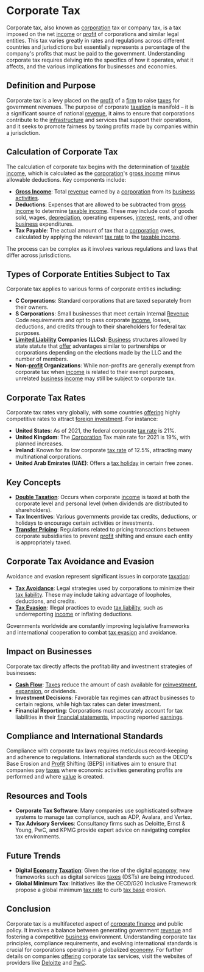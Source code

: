 # Corporate Tax

Corporate tax, also known as [corporation](../c/corporation.md) tax or company tax, is a tax imposed on the net [income](../i/income.md) or [profit](../p/profit.md) of corporations and similar legal entities. This tax varies greatly in rates and regulations across different countries and jurisdictions but essentially represents a percentage of the company's profits that must be paid to the government. Understanding corporate tax requires delving into the specifics of how it operates, what it affects, and the various implications for businesses and economies.

## Definition and Purpose

Corporate tax is a levy placed on the [profit](../p/profit.md) of a [firm](../f/firm.md) to raise [taxes](../t/taxes.md) for government revenues. The purpose of corporate [taxation](../t/taxation.md) is manifold – it is a significant source of national [revenue](../r/revenue.md), it aims to ensure that corporations contribute to the [infrastructure](../i/infrastructure.md) and services that support their operations, and it seeks to promote fairness by taxing profits made by companies within a jurisdiction.

## Calculation of Corporate Tax

The calculation of corporate tax begins with the determination of [taxable income](../t/taxable_income.md), which is calculated as the [corporation](../c/corporation.md)'s [gross income](../g/gross_income.md) minus allowable deductions. Key components include:

- **[Gross Income](../g/gross_income.md)**: Total [revenue](../r/revenue.md) earned by a [corporation](../c/corporation.md) from its [business activities](../b/business_activities.md).
- **Deductions**: Expenses that are allowed to be subtracted from [gross income](../g/gross_income.md) to determine [taxable income](../t/taxable_income.md). These may include cost of goods sold, wages, [depreciation](../d/depreciation.md), operating expenses, [interest](../i/interest.md), rents, and other [business](../b/business.md) expenditures.
- **Tax Payable**: The actual amount of tax that a [corporation](../c/corporation.md) owes, calculated by applying the relevant [tax rate](../t/tax_rate.md) to the [taxable income](../t/taxable_income.md).

The process can be complex as it involves various regulations and laws that differ across jurisdictions.

## Types of Corporate Entities Subject to Tax

Corporate tax applies to various forms of corporate entities including:
- **C Corporations**: Standard corporations that are taxed separately from their owners.
- **S Corporations**: Small businesses that meet certain Internal [Revenue](../r/revenue.md) Code requirements and opt to pass corporate [income](../i/income.md), losses, deductions, and credits through to their shareholders for federal tax purposes.
- **[Limited Liability](../l/limited_liability.md) Companies (LLCs)**: [Business](../b/business.md) structures allowed by state statute that [offer](../o/offer.md) advantages similar to partnerships or corporations depending on the elections made by the LLC and the number of members.
- **Non-[profit](../p/profit.md) Organizations**: While non-profits are generally exempt from corporate tax when [income](../i/income.md) is related to their exempt purposes, unrelated [business](../b/business.md) [income](../i/income.md) may still be subject to corporate tax.

## Corporate Tax Rates

Corporate tax rates vary globally, with some countries [offering](../o/offering.md) highly competitive rates to attract [foreign investment](../f/foreign_investment.md). For instance:

- **United States**: As of 2021, the federal corporate [tax rate](../t/tax_rate.md) is 21%.
- **United Kingdom**: The [Corporation](../c/corporation.md) Tax main rate for 2021 is 19%, with planned increases.
- **Ireland**: Known for its low corporate [tax rate](../t/tax_rate.md) of 12.5%, attracting many multinational corporations.
- **United Arab Emirates (UAE)**: Offers a [tax holiday](../t/tax_holiday.md) in certain free zones.

## Key Concepts

- **[Double Taxation](../d/double_taxation.md)**: Occurs when corporate [income](../i/income.md) is taxed at both the corporate level and personal level (when dividends are distributed to shareholders).
- **Tax Incentives**: Various governments provide tax credits, deductions, or holidays to encourage certain activities or investments.
- **[Transfer Pricing](../t/transfer_price.md)**: Regulations related to pricing transactions between corporate subsidiaries to prevent [profit](../p/profit.md) shifting and ensure each entity is appropriately taxed.

## Corporate Tax Avoidance and Evasion

Avoidance and evasion represent significant issues in corporate [taxation](../t/taxation.md):

- **[Tax Avoidance](../t/tax_avoidance.md)**: Legal strategies used by corporations to minimize their [tax liability](../t/tax_liability.md). These may include taking advantage of loopholes, deductions, and credits.
- **[Tax Evasion](../t/tax_evasion.md)**: Illegal practices to evade [tax liability](../t/tax_liability.md), such as underreporting [income](../i/income.md) or inflating deductions.

Governments worldwide are constantly improving legislative frameworks and international cooperation to combat [tax evasion](../t/tax_evasion.md) and avoidance.

## Impact on Businesses

Corporate tax directly affects the profitability and investment strategies of businesses:

- **[Cash Flow](../c/cash_flow.md)**: [Taxes](../t/taxes.md) reduce the amount of cash available for [reinvestment](../r/reinvestment.md), [expansion](../e/expansion.md), or dividends.
- **Investment Decisions**: Favorable tax regimes can attract businesses to certain regions, while high tax rates can deter investment.
- **Financial Reporting**: Corporations must accurately account for tax liabilities in their [financial statements](../f/financial_statements.md), impacting reported [earnings](../e/earnings.md).

## Compliance and International Standards

Compliance with corporate tax laws requires meticulous record-keeping and adherence to regulations. International standards such as the OECD's Base Erosion and [Profit](../p/profit.md) Shifting (BEPS) initiatives aim to ensure that companies pay [taxes](../t/taxes.md) where economic activities generating profits are performed and where [value](../v/value.md) is created.

## Resources and Tools

- **Corporate Tax Software**: Many companies use sophisticated software systems to manage tax compliance, such as ADP, Avalara, and Vertex.
- **Tax Advisory Services**: Consultancy firms such as Deloitte, Ernst & Young, PwC, and KPMG provide expert advice on navigating complex tax environments.

## Future Trends

- **Digital [Economy](../e/economy.md) [Taxation](../t/taxation.md)**: Given the rise of the digital [economy](../e/economy.md), new frameworks such as digital services [taxes](../t/taxes.md) (DSTs) are being introduced.
- **Global Minimum Tax**: Initiatives like the OECD/G20 Inclusive Framework propose a global minimum [tax rate](../t/tax_rate.md) to curb [tax base](../t/tax_base.md) erosion.

## Conclusion

Corporate tax is a multifaceted aspect of [corporate finance](../c/corporate_finance.md) and public policy. It involves a balance between generating government [revenue](../r/revenue.md) and fostering a competitive [business](../b/business.md) environment. Understanding corporate tax principles, compliance requirements, and evolving international standards is crucial for corporations operating in a globalized [economy](../e/economy.md). For further details on companies [offering](../o/offering.md) corporate tax services, visit the websites of providers like [Deloitte](https://www2.deloitte.com/) and [PwC](https://www.pwc.com/).